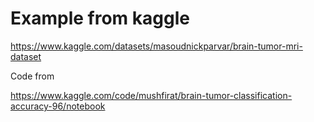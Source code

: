 # Example from  kaggle

https://www.kaggle.com/datasets/masoudnickparvar/brain-tumor-mri-dataset

Code from

https://www.kaggle.com/code/mushfirat/brain-tumor-classification-accuracy-96/notebook